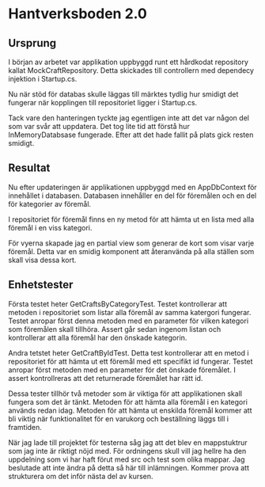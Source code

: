 # Hantverksboden 2.0

## Ursprung

I början av arbetet var applikation uppbyggd runt ett hårdkodat repository kallat MockCraftRepository. Detta skickades till controllern med dependecy injektion i Startup.cs.

Nu när stöd för databas skulle läggas till märktes tydlig hur smidigt det fungerar när kopplingen till repositoriet ligger i Startup.cs.

Tack vare den hanteringen tyckte jag egentligen inte att det var någon del som var svår att uppdatera. Det tog lite tid att förstå hur InMemoryDatabsase fungerade. Efter att det hade fallit på plats gick resten smidigt.

## Resultat

Nu efter updateringen är applikationen uppbyggd med en AppDbContext för innehållet i databasen. Databasen innehåller en del för föremålen och en del för kategorier av föremål.

I repositoriet för föremål finns en ny metod för att hämta ut en lista med alla föremål i en viss kategori.

För vyerna skapade jag en partial view som generar de kort som visar varje föremål. Detta var en smidig komponent att återanvända på alla ställen som skall visa dessa kort.

## Enhetstester

Första testet heter GetCraftsByCategoryTest. Testet kontrollerar att metoden i repositoriet som listar alla föremål av samma katergori fungerar. Testet anropar först denna metoden med en parameter för vilken kategori som föremålen skall tillhöra. Assert går sedan ingenom listan och kontrollerar att alla föremål har den önskade kategorin.

Andra tetstet heter GetCraftByIdTest. Detta test kontrollerar att en metod i repositoriet för att hämta ut ett föremål med ett specifikt id fungerar. Testet anropar först metoden med en parameter för det önskade föremålet. I assert kontrollreras att det returnerade föremålet har rätt id.

Dessa tester tillhör två metoder som är viktiga för att applikationen skall fungera som det är tänkt. Metoden för att hämta alla föremål i en kategori används redan idag. Metoden för att hämta ut enskilda föremål kommer att bli viktig när funktionalitet för en varukorg och beställning läggs till i framtiden.

När jag lade till projektet för testerna såg jag att det blev en mappstuktrur som jag inte är riktigt nöjd med. För ordningens skull vill jag hellre ha den uppdelning som vi har haft förut med src och test som olika mappar. Jag beslutade att inte ändra på detta så här till inlämningen. Kommer prova att strukturera om det inför nästa del av kursen.
